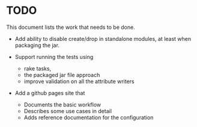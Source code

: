 # TODO

This document lists the work that needs to be done.

* Add ability to disable create/drop in standalone modules, at least when packaging the jar.

* Support running the tests using
  - rake tasks,
  - the packaged jar file approach
  - improve validation on all the attribute writers

* Add a github pages site that
  - Documents the basic workflow
  - Describes some use cases in detail
  - Adds reference documentation for the configuration
